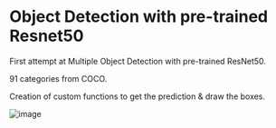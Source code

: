 # Object Detection with pre-trained Resnet50

First attempt at Multiple Object Detection with pre-trained ResNet50.

91 categories from COCO.

Creation of custom functions to get the prediction & draw the boxes.

![image](https://github.com/ValerioCann/Object_Detection_Resnet50/assets/136093296/732d76f7-e87d-4ef5-86ed-cbe2d714e8ab)
